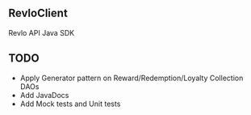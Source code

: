RevloClient
--

Revlo API Java SDK

TODO
--

* Apply Generator pattern on Reward/Redemption/Loyalty Collection DAOs
* Add JavaDocs
* Add Mock tests and Unit tests
